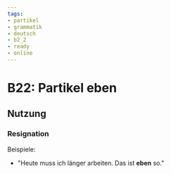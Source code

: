 ```yaml
---
tags:
- partikel
- grammatik
- deutsch
- b2_2
- ready
- online
---
```


# B22: Partikel eben

## Nutzung

### Resignation  

Beispiele:  

- "Heute muss ich länger arbeiten. Das ist __eben__ so."  
